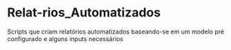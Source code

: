 # Relat-rios_Automatizados
Scripts que criam relatórios automatizados baseando-se em um modelo pré configurado e alguns inputs necessários
